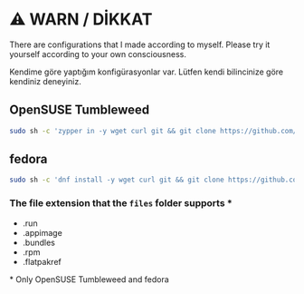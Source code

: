 # ⚠️ WARN / DİKKAT

There are configurations that I made according to myself. Please try it yourself according to your own consciousness.

Kendime göre yaptığım konfigürasyonlar var. Lütfen kendi bilincinize göre kendiniz deneyiniz.

## OpenSUSE Tumbleweed

```bash
sudo sh -c 'zypper in -y wget curl git && git clone https://github.com/herrwinfried/myconfig.git -b linux && mkdir -p myconfig/files && chmod +x myconfig/*.sh'
```
## fedora

```bash
sudo sh -c 'dnf install -y wget curl git && git clone https://github.com/herrwinfried/myconfig.git -b linux && mkdir -p myconfig/files && chmod +x myconfig/*.sh'
```
### The file extension that the `files` folder supports *
- .run
- .appimage
- .bundles
- .rpm
- .flatpakref

\* Only OpenSUSE Tumbleweed and fedora
